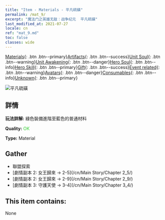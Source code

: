 ```yaml
---
title: "Item - Materials - 平凡硫磺"
permalink: /mat_9/
excerpt: "魔法门之英雄无敌：战争纪元  平凡硫磺"
last_modified_at: 2021-07-27
locale: cn
ref: "mat_9.md"
toc: false
classes: wide
---
```

 [Materials](/ItemsCN/){: .btn .btn--primary}[Artifacts](/ItemsCN/Artifacts/){: .btn .btn--success}[Unit Soul](/ItemsCN/UnitSoul/){: .btn .btn--warning}[Unit Awakening](/ItemsCN/UnitAwakening/){: .btn .btn--danger}[Hero Soul](/ItemsCN/HeroSoul/){: .btn .btn--info}[Hero Skill](/ItemsCN/HeroSkill/){: .btn .btn--primary}[Gift](/ItemsCN/Gift/){: .btn .btn--success}[Event related](/ItemsCN/Events/){: .btn .btn--warning}[Avatars](/ItemsCN/Avatars/){: .btn .btn--danger}[Consumables](/ItemsCN/Consumables/){: .btn .btn--info}[Unknown](/ItemsCN/Unknown/){: .btn .btn--primary}

 ![平凡硫磺](/images/t/i_cailiao_liuhuang1.png)

## 詳情
 **玩法詳解:** 綠色裝備進階至藍色的普通材料

 **Quality:** <span style="color: #32CD32">OK</span>

 **Type:** Material

## Gather

*    聯盟探索 
*    [劇情副本 2: 女王歸來 -> 2-5](/cn/Main Story/Chapter 2_5/) 
*    [劇情副本 2: 女王歸來 -> 2-9](/cn/Main Story/Chapter 2_9/) 
*    [劇情副本 3: 守護天使 -> 3-4](/cn/Main Story/Chapter 3_4/) 

## This item contains:

  None


